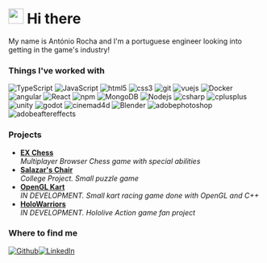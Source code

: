 <h1><img src="https://emojis.slackmojis.com/emojis/images/1531849430/4246/blob-sunglasses.gif?1531849430" width="30"/> Hi there</h1>

<p>My name is António Rocha and I'm a portuguese engineer looking into getting in the game's industry!</p>

<h3>Things I've worked with</h3>
<p>
  <img alt="TypeScript" src="https://img.shields.io/badge/-TypeScript-007ACC?style=flat-square&logo=typescript&logoColor=white" />
  <img alt="JavaScript" src="https://img.shields.io/badge/-JavaScript-F7DF1E?style=flat-square&logo=javascript&logoColor=white" />
  <img alt="html5" src="https://img.shields.io/badge/-HTML5-E34F26?style=flat-square&logo=html5&logoColor=white" />
  <img alt="css3" src="https://img.shields.io/badge/-CSS3-1572B6?style=flat-square&logo=css3&logoColor=white" />
  <img alt="git" src="https://img.shields.io/badge/-Git-F05032?style=flat-square&logo=git&logoColor=white" />
  <img alt="vuejs" src="https://img.shields.io/badge/-Vue-4FC08D?style=flat-square&logo=vuedotjs&logoColor=white" />
  <img alt="Docker" src="https://img.shields.io/badge/-Docker-46a2f1?style=flat-square&logo=docker&logoColor=white" />
  <img alt="angular" src="https://img.shields.io/badge/-Angular-DD0031?style=flat-square&logo=angular&logoColor=white" />
  <img alt="React" src="https://img.shields.io/badge/-React-45b8d8?style=flat-square&logo=react&logoColor=white" />
  <img alt="npm" src="https://img.shields.io/badge/-NPM-CB3837?style=flat-square&logo=npm&logoColor=white" />
  <img alt="MongoDB" src="https://img.shields.io/badge/-MongoDB-13aa52?style=flat-square&logo=mongodb&logoColor=white" />
  <img alt="Nodejs" src="https://img.shields.io/badge/-Nodejs-43853d?style=flat-square&logo=Node.js&logoColor=white" />
  <img alt="csharp" src="https://img.shields.io/badge/-CSharp-512BD4?style=flat-square&logo=csharp&logoColor=white" />
  <img alt="cplusplus" src="https://img.shields.io/badge/-C++-00599C?style=flat-square&logo=cplusplus&logoColor=white" />
  <img alt="unity" src="https://img.shields.io/badge/-Unity-000000?style=flat-square&logo=unity&logoColor=white" />
  <img alt="godot" src="https://img.shields.io/badge/-Godot-478CBF?style=flat-square&logo=godotengine&logoColor=white" />
  <img alt="cinemad4d" src="https://img.shields.io/badge/-Cinema4D-011A6A?style=flat-square&logo=cinemad4d&logoColor=white" />
  <img alt="Blender" src="https://img.shields.io/badge/-Blender-E87D0D?style=flat-square" />
  <img alt="adobephotoshop" src="https://img.shields.io/badge/-Photoshop-31A8FF?style=flat-square&logo=adobephotoshop&logoColor=white" />
  <img alt="adobeaftereffects" src="https://img.shields.io/badge/-AfterEffects-9999FF?style=flat-square&logo=adobeaftereffects&logoColor=white" />
</p>

<h3>Projects</h3>
<ul>
  <li><a href="https://afgrocha.github.io/EX-Chess/"><b>EX Chess</b></a><br/><i>Multiplayer Browser Chess game with special abilities</i></li>
  <li><a href="https://afgrocha.github.io/salazarschair/"><b>Salazar's Chair</b></a><br/><i>College Project. Small puzzle game</i></li>
  <li><a href="https://github.com/AFGRocha/OpenGL-Kart"><b>OpenGL Kart</b></a><br/><i>IN DEVELOPMENT. Small kart racing game done with OpenGL and C++</i></li>
  <li><a href="https://daikipt.itch.io/holowarriors"><b>HoloWarriors</b></a><br/><i>IN DEVELOPMENT. Hololive Action game fan project</i></li>
</ul>

<h3>Where to find me</h3>
<p><a href="https://github.com/afgrocha" target="_blank"><img alt="Github" src="https://img.shields.io/badge/GitHub-%2312100E.svg?&style=for-the-badge&logo=Github&logoColor=white" /></a><a href="https://www.linkedin.com/in/ant%C3%B3nio-rocha/" target="_blank"><img alt="LinkedIn" src="https://img.shields.io/badge/linkedin-%230077B5.svg?&style=for-the-badge&logo=linkedin&logoColor=white" /></a>
</p>


